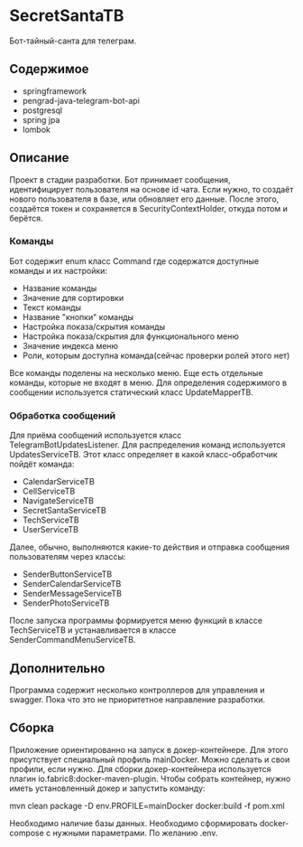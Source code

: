 # SecretSantaTB

Бот-тайный-санта для телеграм.

## Содержимое
- springframework
- pengrad-java-telegram-bot-api
- postgresql
- spring jpa
- lombok

## Описание
Проект в стадии разработки.
Бот принимает сообщения, идентифицирует пользователя на основе id чата.
Если нужно, то создаёт нового пользователя в базе, или обновляет его данные.
После этого, создаётся токен и сохраняется в SecurityContextHolder,
откуда потом и берётся.
### Команды
Бот содержит enum класс Command где содержатся доступные команды и их настройки:
- Название команды
- Значение для сортировки
- Текст команды
- Название "кнопки" команды
- Настройка показа/скрытия команды
- Настройка показа/скрытия для функционального меню
- Значение индекса меню
- Роли, которым доступна команда(сейчас проверки ролей этого нет)

Все команды поделены на несколько меню.
Еще есть отдельные команды, которые не входят в меню.
Для определения содержимого в сообщении используется статический класс UpdateMapperTB.

### Обработка сообщений
Для приёма сообщений используется класс TelegramBotUpdatesListener.
Для распределения команд используется UpdatesServiceTB.
Этот класс определяет в какой класс-обработчик пойдёт команда:
- CalendarServiceTB
- CellServiceTB
- NavigateServiceTB
- SecretSantaServiceTB
- TechServiceTB
- UserServiceTB

Далее, обычно, выполняются какие-то действия и
отправка сообщения пользователям через классы:
- SenderButtonServiceTB
- SenderCalendarServiceTB 
- SenderMessageServiceTB
- SenderPhotoServiceTB

После запуска программы формируется меню функций в классе
TechServiceTB и устанавливается в классе SenderCommandMenuServiceTB.

## Дополнительно
Программа содержит несколько контроллеров для управления и swagger.
Пока что это не приоритетное направление разработки.

## Сборка
Приложение ориентированно на запуск в докер-контейнере.
Для этого присутствует специальный профиль mainDocker.
Можно сделать и свои профили, если нужно.
Для сборки докер-контейнера используется плагин io.fabric8:docker-maven-plugin.
Чтобы собрать контейнер, нужно иметь установленный докер и запустить команду:

mvn clean package -D env.PROFILE=mainDocker docker:build -f pom.xml

Необходимо наличие базы данных.
Необходимо сформировать docker-compose с нужными параметрами. По желанию .env.
